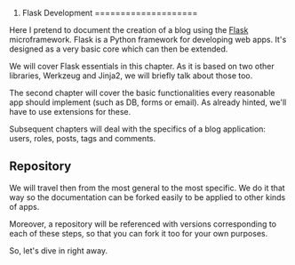 1. Flask Development
====================

Here I pretend to document the creation of a blog using the
[Flask](http://flask.pocoo.org/) microframework.
Flask is a Python framework for developing web apps.
It's designed as a very basic core which can then be extended.

We will cover Flask essentials in this chapter.
As it is based on two other libraries, Werkzeug and Jinja2,
we will briefly talk about those too.

The second chapter will cover the basic functionalities
every reasonable app should implement (such as DB, forms or email).
As already hinted, we'll have to use extensions for these.

Subsequent chapters will deal with the specifics of a blog application:
users, roles, posts, tags and comments.

Repository
----------

We will travel then from the most general to the most specific.
We do it that way so the documentation can be forked easily
to be applied to other kinds of apps.

Moreover, a repository will be referenced with versions corresponding to
each of these steps, so that you can fork it too for your own purposes.

So, let's dive in right away.
